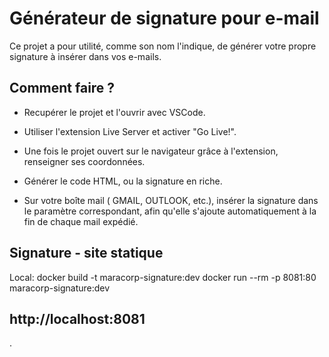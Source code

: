 # Générateur de signature pour e-mail

Ce projet a pour utilité, comme son nom l'indique, de générer votre propre signature à insérer dans vos e-mails.

## Comment faire ?

- Recupérer le projet et l'ouvrir avec VSCode.

- Utiliser l'extension Live Server et activer "Go Live!".

- Une fois le projet ouvert sur le navigateur grâce à l'extension, renseigner ses coordonnées.

- Générer le code HTML, ou la signature en riche.

- Sur votre boîte mail ( GMAIL, OUTLOOK, etc.), insérer la signature dans le paramètre correspondant, afin qu'elle s'ajoute automatiquement à la fin de chaque mail expédié.


## Signature - site statique
Local:
docker build -t maracorp-signature:dev
docker run --rm -p 8081:80 maracorp-signature:dev
## http://localhost:8081
.